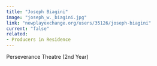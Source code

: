 ```yaml
---
title: "Joseph Biagini"
image: "joseph_w._biagini.jpg"
link: "newplayexchange.org/users/35126/joseph-biagini"
current: "false"
related:
- Producers in Residence
---
```


Perseverance Theatre (2nd Year)

